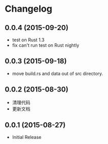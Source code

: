 # Changelog


## 0.0.4 (2015-09-20)

* test on Rust 1.3
* fix can't run test on Rust nightly


## 0.0.3 (2015-09-18)

* move build.rs and data out of src directory.


## 0.0.2 (2015-08-30)

* 清理代码
* 更新文档


## 0.0.1 (2015-08-27)

* Initial Release

